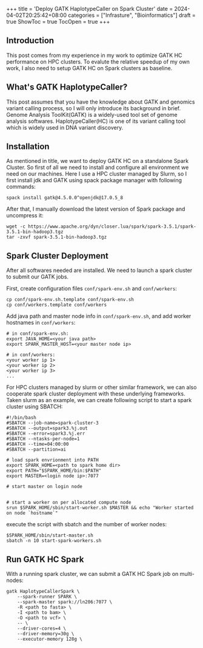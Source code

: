 +++
title = 'Deploy GATK HaplotypeCaller on Spark Cluster'
date = 2024-04-02T20:25:42+08:00
categories = ["Infrasture", "Bioinformatics"]
draft = true
ShowToc = true
TocOpen = true
+++

## Introduction

This post comes from my experience in my work to optimize GATK HC performance on HPC clusters. To evalute the relative speedup of my own work, I also need to setup GATK HC on Spark clusters as baseline.

## What's GATK HaplotypeCaller?

This post assumes that you have the knowledge about GATK and genomics variant calling process, so I will only introduce its background in brief. Genome Analysis ToolKit(GATK) is a widely-used tool set of genome analysis softwares. HaplotypeCaller(HC) is one of its variant calling tool which is widely used in DNA variant discovery. 

## Installation

As mentioned in title, we want to deploy GATK HC on a standalone Spark Cluster. So first of all we need to install and configure all environment we need on our machines. Here I use a HPC cluster managed by Slurm, so I first install jdk and GATK using spack package manager with following commands:

```shell
spack install gatk@4.5.0.0^openjdk@17.0.5_8
```

After that, I manually download the latest version of Spark package and uncompress it:

```shell
wget -c https://www.apache.org/dyn/closer.lua/spark/spark-3.5.1/spark-3.5.1-bin-hadoop3.tgz
tar -zxvf spark-3.5.1-bin-hadoop3.tgz
```

## Spark Cluster Deployment

After all softwares needed are installed. We need to launch a spark cluster to submit our GATK jobs.

First, create configuration files `conf/spark-env.sh` and `conf/workers`:

```shell
cp conf/spark-env.sh.template conf/spark-env.sh
cp conf/workers.template conf/workers
```

Add java path and master node info in `conf/spark-env.sh`, and add worker hostnames in `conf/workers`:

```shell
# in conf/spark-env.sh:
export JAVA_HOME=<your java path>
export SPARK_MASTER_HOST=<your master node ip>

# in conf/workers:
<your worker ip 1>
<your worker ip 2>
<your worker ip 3>
...
```

For HPC clusters managed by slurm or other similar framework, we can also cooperate spark cluster deployment with these underlying frameworks. Taken slurm as an example, we can create following script to start a spark cluster using SBATCH:

```shell
#!/bin/bash
#SBATCH --job-name=spark-cluster-3
#SBATCH --output=spark3.%j.out
#SBATCH --error=spark3.%j.err
#SBATCH --ntasks-per-node=1
#SBATCH --time=04:00:00
#SBATCH --partition=ai

# load spark envrionment into PATH
export SPARK_HOME=<path to spark home dir>
export PATH="$SPARK_HOME/bin:$PATH"
export MASTER=<login node ip>:7077

# start master on login node


# start a worker on per allocated compute node
srun $SPARK_HOME/sbin/start-worker.sh $MASTER && echo "Worker started on node `hostname`"
```

execute the script with sbatch and the number of worker nodes:

```shell
$SPARK_HOME/sbin/start-master.sh
sbatch -n 10 start-spark-workers.sh
```

## Run GATK HC Spark

With a running spark cluster, we can submit a GATK HC Spark job on multi-nodes:

```shell
gatk HaplotypeCallerSpark \
    --spark-runner SPARK \
    --spark-master spark://ln206:7077 \
    -R <path to fasta> \
    -I <path to bam> \ 
    -O <path to vcf> \ 
    -- \
    --driver-cores=4 \
    --driver-memory=30g \
    --executor-memory 128g \
```